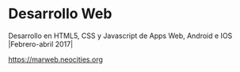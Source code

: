 # Desarrollo Web
Desarrollo en HTML5, CSS y Javascript de Apps Web, Android e IOS |Febrero-abril 2017|

https://marweb.neocities.org
